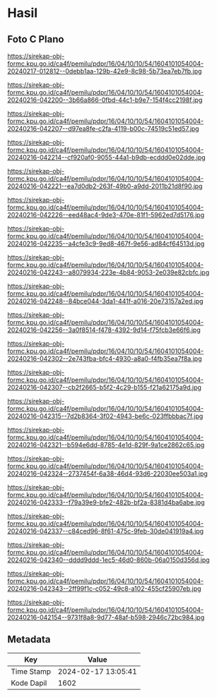 # Hasil

## Foto C Plano

https://sirekap-obj-formc.kpu.go.id/ca4f/pemilu/pdpr/16/04/10/10/54/1604101054004-20240217-012812--0debb1aa-129b-42e9-8c98-5b73ea7eb7fb.jpg

https://sirekap-obj-formc.kpu.go.id/ca4f/pemilu/pdpr/16/04/10/10/54/1604101054004-20240216-042200--3b66a866-0fbd-44c1-b9e7-154f4cc2198f.jpg

https://sirekap-obj-formc.kpu.go.id/ca4f/pemilu/pdpr/16/04/10/10/54/1604101054004-20240216-042207--d97ea8fe-c2fa-4119-b00c-74519c51ed57.jpg

https://sirekap-obj-formc.kpu.go.id/ca4f/pemilu/pdpr/16/04/10/10/54/1604101054004-20240216-042214--cf920af0-9055-44a1-b9db-ecddd0e02dde.jpg

https://sirekap-obj-formc.kpu.go.id/ca4f/pemilu/pdpr/16/04/10/10/54/1604101054004-20240216-042221--ea7d0db2-263f-49b0-a9dd-2011b21d8f90.jpg

https://sirekap-obj-formc.kpu.go.id/ca4f/pemilu/pdpr/16/04/10/10/54/1604101054004-20240216-042226--eed48ac4-9de3-470e-81f1-5962ed7d5176.jpg

https://sirekap-obj-formc.kpu.go.id/ca4f/pemilu/pdpr/16/04/10/10/54/1604101054004-20240216-042235--a4cfe3c9-9ed8-467f-9e56-ad84cf64513d.jpg

https://sirekap-obj-formc.kpu.go.id/ca4f/pemilu/pdpr/16/04/10/10/54/1604101054004-20240216-042243--a8079934-223e-4b84-9053-2e039e82cbfc.jpg

https://sirekap-obj-formc.kpu.go.id/ca4f/pemilu/pdpr/16/04/10/10/54/1604101054004-20240216-042248--84bce044-3da1-441f-a016-20e73157a2ed.jpg

https://sirekap-obj-formc.kpu.go.id/ca4f/pemilu/pdpr/16/04/10/10/54/1604101054004-20240216-042256--3a0f8514-f478-4392-9d14-f75fcb3e66f6.jpg

https://sirekap-obj-formc.kpu.go.id/ca4f/pemilu/pdpr/16/04/10/10/54/1604101054004-20240216-042302--2e743fba-bfc4-4930-a8a0-f4fb35ea7f8a.jpg

https://sirekap-obj-formc.kpu.go.id/ca4f/pemilu/pdpr/16/04/10/10/54/1604101054004-20240216-042307--cb2f2665-b5f2-4c29-b155-f21a62175a9d.jpg

https://sirekap-obj-formc.kpu.go.id/ca4f/pemilu/pdpr/16/04/10/10/54/1604101054004-20240216-042315--7d2b8364-3f02-4943-be6c-023ffbbbac7f.jpg

https://sirekap-obj-formc.kpu.go.id/ca4f/pemilu/pdpr/16/04/10/10/54/1604101054004-20240216-042321--b594e6dd-8785-4e1d-829f-9a1ce2862c65.jpg

https://sirekap-obj-formc.kpu.go.id/ca4f/pemilu/pdpr/16/04/10/10/54/1604101054004-20240216-042324--2737454f-6a38-46d4-93d6-22030ee503a1.jpg

https://sirekap-obj-formc.kpu.go.id/ca4f/pemilu/pdpr/16/04/10/10/54/1604101054004-20240216-042333--f79a39e9-bfe2-482b-bf2a-8381d4ba6abe.jpg

https://sirekap-obj-formc.kpu.go.id/ca4f/pemilu/pdpr/16/04/10/10/54/1604101054004-20240216-042337--c84ced96-8f61-475c-9feb-30de041919a4.jpg

https://sirekap-obj-formc.kpu.go.id/ca4f/pemilu/pdpr/16/04/10/10/54/1604101054004-20240216-042340--dddd9ddd-1ec5-46d0-860b-06a0150d356d.jpg

https://sirekap-obj-formc.kpu.go.id/ca4f/pemilu/pdpr/16/04/10/10/54/1604101054004-20240216-042343--2ff99f1c-c052-49c8-a102-455cf25907eb.jpg

https://sirekap-obj-formc.kpu.go.id/ca4f/pemilu/pdpr/16/04/10/10/54/1604101054004-20240216-042154--9731f8a8-9d77-48af-b598-2946c72bc984.jpg


## Metadata

| Key        | Value               |
| ---------- | ------------------- |
| Time Stamp | 2024-02-17 13:05:41 |
| Kode Dapil | 1602                |



